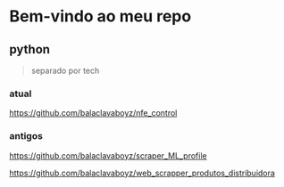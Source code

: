 # Bem-vindo ao meu repo

## python
> separado por tech
### atual
https://github.com/balaclavaboyz/nfe_control

### antigos
https://github.com/balaclavaboyz/scraper_ML_profile

https://github.com/balaclavaboyz/web_scrapper_produtos_distribuidora


<!--
**balaclavaboyz/balaclavaboyz** is a ✨ _special_ ✨ repository because its `README.md` (this file) appears on your GitHub profile.

Here are some ideas to get you started: 

- 🔭 I’m currently working on ...
- 🌱 I’m currently learning ...
- 👯 I’m looking to collaborate on ...
- 🤔 I’m looking for help with ...
- 💬 Ask me about ...
- 📫 How to reach me: ...
- 😄 Pronouns: ...
- ⚡ Fun fact: ...
-->
